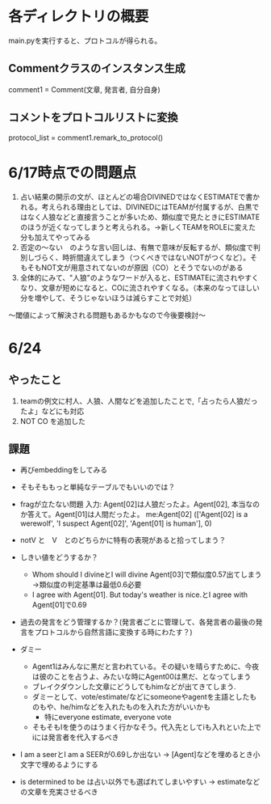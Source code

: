 # 各ディレクトリの概要
main.pyを実行すると、プロトコルが得られる。

## Commentクラスのインスタンス生成
comment1 = Comment(文章, 発言者, 自分自身) 

## コメントをプロトコルリストに変換
protocol_list = comment1.remark_to_protocol()


# 6/17時点での問題点
1. 占い結果の開示の文が、ほとんどの場合DIVINEDではなくESTIMATEで書かれる。考えられる理由としては、DIVINEDにはTEAMが付属するが、白黒ではなく人狼などと直接言うことが多いため、類似度で見たときにESTIMATEのほうが近くなってしまうと考えられる。→新しくTEAMをROLEに変えた分も加えてやってみる
2. 否定の～ない　のような言い回しは、有無で意味が反転するが、類似度で判別しづらく、時折間違えてしまう（つくべきではないNOTがつくなど）。そもそもNOT文が用意されてないのが原因（CO）とそうでないのがある
3. 全体的にみて、"人狼"のようなワードが入ると、ESTIMATEに流されやすくなり、文章が短めになると、COに流されやすくなる。（本来のなってほしい分を増やして、そうじゃないほうは減らすことで対処）

～閾値によって解決される問題もあるかもなので今後要検討～

# 6/24 
## やったこと
1. teamの例文に村人、人狼、人間などを追加したことで,「占ったら人狼だったよ」などにも対応
2. NOT CO を追加した

## 課題
- 再びembeddingをしてみる
- そもそももっと単純なテーブルでもいいのでは？
- fragが立たない問題
入力: 
Agent[02]は人狼だったよ。Agent[02], 本当なのか答えて。Agent[01]は人間だったよ。
me:Agent[02]
(['Agent[02] is a werewolf', 'I suspect Agent[02]', 'Agent[01] is human'], 0)
- notV と　V　とのどちらかに特有の表現があると拾ってしまう？
- しきい値をどうするか？
  - Whom should I divineとI will divine Agent[03]で類似度0.57出てしまう ->類似度の判定基準は最低0.6必要
  - I agree with Agent[01]. But today's weather is nice.とI agree with Agent[01]で0.69
- 過去の発言をどう管理するか？(発言者ごとに管理して、各発言者の最後の発言をプロトコルから自然言語に変換する時にわたす？)
- ダミー
  - Agent1はみんなに黒だと言われている。その疑いを晴らすために、今夜は彼のことを占うよ、みたいな時にAgent00は黒だ、となってしまう
  - ブレイクダウンした文章にどうしてもhimなどが出てきてしまう. 
  - ダミーとして、vote/estimate/などにsomeoneやagentを主語としたものもや、he/himなどを入れたものを入れた方がいいかも
    - 特にeveryone estimate, everyone vote
  - そもそもIを使うのはうまく行かなそう。代入先としてiも入れといた上でiには発言者を代入するべき

- I am a seerとI am a SEERが0.69しか出ない -> [Agent]などを埋めるとき小文字で埋めるようにする
- is determined to be は占い以外でも選ばれてしまいやすい -> estimateなどの文章を充実させるべき
